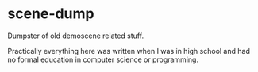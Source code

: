 scene-dump
==========

Dumpster of old demoscene related stuff.

Practically everything here was written when I was in high school and had no formal education in computer science or programming.
